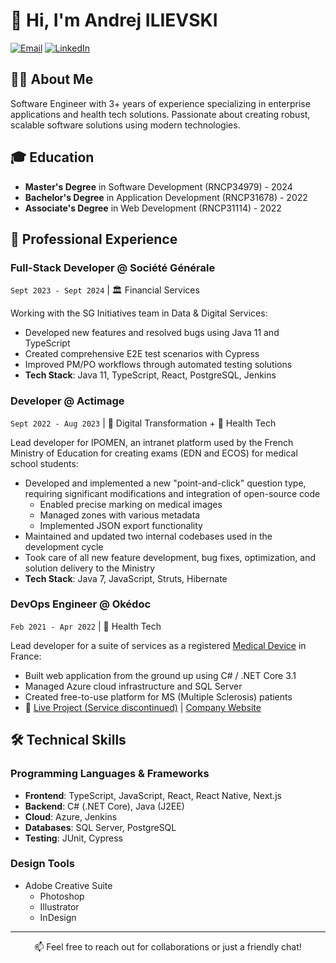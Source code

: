 # 👋 Hi, I'm Andrej ILIEVSKI

[![Email](https://img.shields.io/badge/Email-moi%40mrandrej.com-blue?style=flat-square&logo=gmail)](mailto:moi@mrandrej.com)
[![LinkedIn](https://img.shields.io/badge/LinkedIn-Connect-blue?style=flat-square&logo=linkedin)](https://linkedin.com/in/mr-andrej)

## 👨‍💻 About Me
Software Engineer with 3+ years of experience specializing in enterprise applications and health tech solutions. Passionate about creating robust, scalable software solutions using modern technologies.

## 🎓 Education
- **Master's Degree** in Software Development (RNCP34979) - 2024
- **Bachelor's Degree** in Application Development (RNCP31678) - 2022
- **Associate's Degree** in Web Development (RNCP31114) - 2022

## 💼 Professional Experience

### Full-Stack Developer @ Société Générale
`Sept 2023 - Sept 2024` | 🏛️ Financial Services

Working with the SG Initiatives team in Data & Digital Services:
- Developed new features and resolved bugs using Java 11 and TypeScript
- Created comprehensive E2E test scenarios with Cypress
- Improved PM/PO workflows through automated testing solutions
- **Tech Stack**: Java 11, TypeScript, React, PostgreSQL, Jenkins

### Developer @ Actimage
`Sept 2022 - Aug 2023` | 🏢 Digital Transformation + 🏥 Health Tech

Lead developer for IPOMEN, an intranet platform used by the French Ministry of Education for creating exams (EDN and ECOS) for medical school students:
- Developed and implemented a new "point-and-click" question type, requiring significant modifications and integration of open-source code
  - Enabled precise marking on medical images
  - Managed zones with various metadata
  - Implemented JSON export functionality
- Maintained and updated two internal codebases used in the development cycle
- Took care of all new feature development, bug fixes, optimization, and solution delivery to the Ministry
- **Tech Stack**: Java 7, JavaScript, Struts, Hibernate

### DevOps Engineer @ Okédoc
`Feb 2021 - Apr 2022` | 🏥 Health Tech

Lead developer for a suite of services as a registered [Medical Device](https://www.economie.gouv.fr/dgccrf/Publications/Vie-pratique/Fiches-pratiques/Dispositifs-medicaux#:~:text=Un%20dispositif%20m%C3%A9dical%20est%20un,maladie%20ou%20d'une%20blessure.) in France:
- Built web application from the ground up using C# / .NET Core 3.1
- Managed Azure cloud infrastructure and SQL Server
- Created free-to-use platform for MS (Multiple Sclerosis) patients
- 🔗 [Live Project (Service discontinued)](https://sep.okedoc.fr/) | [Company Website](https://www.okedoc.fr/)

## 🛠️ Technical Skills

### Programming Languages & Frameworks
- **Frontend**: TypeScript, JavaScript, React, React Native, Next.js
- **Backend**: C# (.NET Core), Java (J2EE)
- **Cloud**: Azure, Jenkins
- **Databases**: SQL Server, PostgreSQL
- **Testing**: JUnit, Cypress

### Design Tools
- Adobe Creative Suite
  - Photoshop
  - Illustrator
  - InDesign

---
<p align="center">
📫 Feel free to reach out for collaborations or just a friendly chat!
</p>
